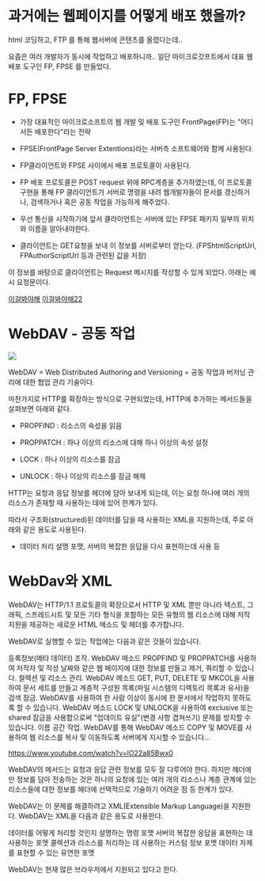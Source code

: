 # 과거에는 웹페이지를 어떻게 배포 했을까?
html 코딩하고, FTP 를 통해 웹서버에 콘텐츠를 올렸다는데..

요즘은 여러 개발자가 동시에 작업하고 배포하니까..
일단 마이크로갓프트에서 대표 웹 배포 도구인 FP, FPSE 를 만들었다.

# FP, FPSE


- 가장 대표적인 마이크로소프트의 웹 개발 및 배포 도구인 FrontPage(FP)는 "어디서든 배포한다"라는 전략

- FPSE(FrontPage Server Extentions)라는 서버측 소프트웨어와 함께 사용된다.
 
- FP클라이언트와 FPSE 사이에서 배포 프로토콜이 사용된다.
 
- FP 배포 프로토콜은 POST request 위에 RPC계층을 추가하였는데, 이 프로토콜 구현을 통해
FP 클라이언트가 서버로 명령을 내려 웹개발자들이 문서를 갱신하거나, 검색하거나 혹은 공동 작업을 가능하게 해주었다.


- 우선 통신을 시작하기에 앞서 클라이언트는 서버에 있는 FPSE 패키지 일부의 위치와 이름을 알아내야한다.

- 클라이언트는 GET요청을 보내 이 정보를 서버로부터 얻는다. (FPShtmlScriptUrl, FPAuthorScriptUrl 등과 관련된 값을 저장)

이 정보를 바탕으로 클라이언트는 Request 메시지를 작성할 수 있게 되었다. 아래는 예시 요청문이다.

[이걸봐야해](https://www.youtube.com/watch?v=GV0wwUxEPvI)
[이걸봐야해22](https://www.youtube.com/watch?v=gKO0h1Q7a4g)

# WebDAV - 공동 작업
![](https://images.velog.io/images/noahshin__11/post/e41fd7bd-4219-4cd9-8f0e-4e9475339c3f/image.png)

WebDAV = Web Distributed Authoring and Versioning
= 공동 작업과 버저닝 관리에 대한 협업 관리 기술이다.

마찬가지로 HTTP를 확장하는 방식으로 구현되었는데, HTTP에 추가하는 메서드들을 살펴보면 아래와 같다.

- PROPFIND : 리소스의 속성을 읽음

- PROPPATCH : 하나 이상의 리소스에 대해 하나 이상의 속성 설정

- LOCK : 하나 이상의 리소스를 잠금

- UNLOCK : 하나 이상의 리소스를 잠금 해제


HTTP는 요청과 응답 정보를 헤더에 담아 보내게 되는데, 이는 요청 하나에 여러 개의 리소스가 존재할 때 사용하는 데에 있어 한계가 있다.

따라서 구조화(structured)된 데이터를 담을 때 사용하는 XML을 지원하는데, 주로 아래와 같은 용도로 사용된다.

- 데이터 처리 설명 포맷, 서버의 복잡한 응답을 다시 표현하는데 사용 등

# WebDav와 XML

WebDAV는 HTTP/1.1 프로토콜의 확장으로서 HTTP 및 XML 뿐만 아니라 텍스트, 그래픽, 스프레드시트 및 모든 기타 형식을 포함하는 모든 유형의 웹 리소스에 대해 저작 지원을 제공하는 새로운 HTML 메소드 및 헤더를 추가합니다.

WebDAV로 실행할 수 있는 작업에는 다음과 같은 것들이 있습니다.

등록정보(메타 데이터) 조작. WebDAV 메소드 PROPFIND 및 PROPPATCH를 사용하여 저작자 및 작성 날짜와 같은 웹 페이지에 대한 정보를 만들고 제거, 쿼리할 수 있습니다.
컬렉션 및 리소스 관리. WebDAV 메소드 GET, PUT, DELETE 및 MKCOL을 사용하여 문서 세트를 만들고 계층적 구성원 목록(파일 시스템의 디렉토리 목록과 유사)을 검색
잠금. WebDAV를 사용하여 한 사람 이상이 동시에 한 문서에서 작업하지 못하도록 할 수 있습니다. WebDAV 메소드 LOCK 및 UNLOCK을 사용하여 exclusive 또는 shared 잠금을 사용함으로써 "업데이트 유실"(변경 사항 겹쳐쓰기) 문제를 방지할 수 있습니다.
이름 공간 작업. WebDAV를 통해 WebDAV 메소드 COPY 및 MOVE를 사용하여 웹 리소스를 복사 및 이동하도록 서버에게 지시할 수 있습니다...

https://www.youtube.com/watch?v=lO22a85Bwx0

WebDAV의 메서드는 요청과 응답 관련 정보를 모두 잘 다루어야 한다. 하지만 헤더에만 정보를 담아 전송하는 것은 하나의 요청에 있는 여러 개의 리소스나 계층 관계에 있는 리소스들에 대한 정보를 헤더에 선택적으로 기술하기 어려운 점 등 한계가 있다.

WebDAV는 이 문제를 해결하려고 XML(Extensible Markup Language)을 지원한다. WebDAV는 XML을 다음과 같은 용도로 사용한다.

데이터를 어떻게 처리할 것인지 설명하는 명령 포맷
서버의 복잡한 응답을 표현하는 데 사용하는 포맷
콜렉션과 리소스를 처리하는 데 사용하는 커스텀 정보 포맷
데이터 자체를 표현할 수 있는 유연한 포맷


WebDAV는 현재 많은 브라우저에서 지원되고 있다고 한다.